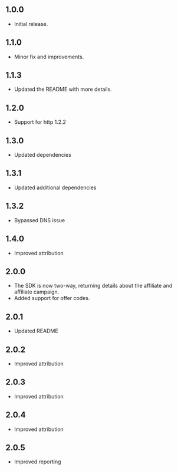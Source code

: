 ## 1.0.0
* Initial release.

## 1.1.0
* Minor fix and improvements.

## 1.1.3
* Updated the README with more details.

## 1.2.0
* Support for http 1.2.2

## 1.3.0
* Updated dependencies

## 1.3.1
* Updated additional dependencies

## 1.3.2
* Bypassed DNS issue

## 1.4.0
* Improved attribution

## 2.0.0
* The SDK is now two-way, returning details about the affiliate and affiliate campaign.
* Added support for offer codes.

## 2.0.1
* Updated README

## 2.0.2
* Improved attribution

## 2.0.3
* Improved attribution

## 2.0.4
* Improved attribution

## 2.0.5
* Improved reporting